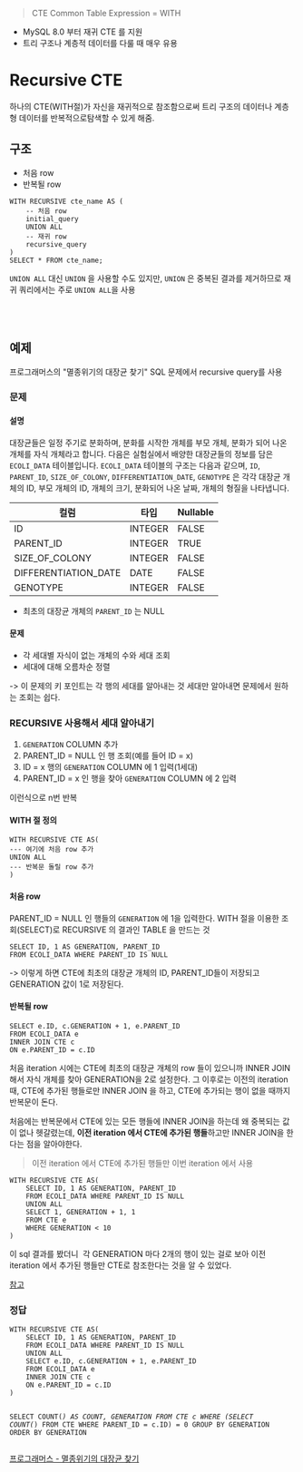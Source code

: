 <blockquote>
<p>CTE
Common Table Expression = WITH</p>
</blockquote>
<ul>
<li>MySQL 8.0 부터 재귀 CTE 를 지원</li>
<li>트리 구조나 계층적 데이터를 다룰 때 매우 유용</li>
</ul>
<h1 id="recursive-cte">Recursive CTE</h1>
<p>하나의 CTE(WITH절)가 자신을 재귀적으로 참조함으로써 트리 구조의 데이터나 계층형 데이터를 반복적으로탐색할 수 있게 해줌. </p>
<h2 id="구조">구조</h2>
<ul>
<li>처음 row</li>
<li>반복될 row</li>
</ul>
<pre><code class="language-sql">WITH RECURSIVE cte_name AS (
    -- 처음 row
    initial_query
    UNION ALL
    -- 재귀 row
    recursive_query
)
SELECT * FROM cte_name;</code></pre>
<p><code>UNION ALL</code> 대신 <code>UNION</code> 을 사용할 수도 있지만, <code>UNION</code> 은 중복된 결과를 제거하므로 재귀 쿼리에서는 주로 <code>UNION ALL</code>을 사용</p>
<p><br /><br /></p>
<h2 id="예제">예제</h2>
<p>프로그래머스의 &quot;멸종위기의 대장균 찾기&quot; SQL 문제에서 recursive query를 사용</p>
<h3 id="문제">문제</h3>
<h4 id="설명">설명</h4>
<p>대장균들은 일정 주기로 분화하며, 분화를 시작한 개체를 부모 개체, 분화가 되어 나온 개체를 자식 개체라고 합니다.
다음은 실험실에서 배양한 대장균들의 정보를 담은 <code>ECOLI_DATA</code> 테이블입니다. <code>ECOLI_DATA</code> 테이블의 구조는 다음과 같으며, <code>ID</code>, <code>PARENT_ID</code>, <code>SIZE_OF_COLONY</code>, <code>DIFFERENTIATION_DATE</code>, <code>GENOTYPE</code> 은 각각 대장균 개체의 ID, 부모 개체의 ID, 개체의 크기, 분화되어 나온 날짜, 개체의 형질을 나타냅니다.</p>
<table>
<thead>
<tr>
<th>컬럼</th>
<th>타입</th>
<th>Nullable</th>
</tr>
</thead>
<tbody><tr>
<td>ID</td>
<td>INTEGER</td>
<td>FALSE</td>
</tr>
<tr>
<td>PARENT_ID</td>
<td>INTEGER</td>
<td>TRUE</td>
</tr>
<tr>
<td>SIZE_OF_COLONY</td>
<td>INTEGER</td>
<td>FALSE</td>
</tr>
<tr>
<td>DIFFERENTIATION_DATE</td>
<td>DATE</td>
<td>FALSE</td>
</tr>
<tr>
<td>GENOTYPE</td>
<td>INTEGER</td>
<td>FALSE</td>
</tr>
</tbody></table>
<ul>
<li>최초의 대장균 개체의 <code>PARENT_ID</code> 는 NULL</li>
</ul>
<h4 id="문제-1">문제</h4>
<ul>
<li>각 세대별 자식이 없는 개체의 수와 세대 조회</li>
<li>세대에 대해 오름차순 정렬</li>
</ul>
<p>-&gt; 이 문제의 키 포인트는 각 행의 세대를 알아내는 것
세대만 알아내면 문제에서 원하는 조회는 쉽다.</p>
<h3 id="recursive-사용해서-세대-알아내기">RECURSIVE 사용해서 세대 알아내기</h3>
<ol>
<li><code>GENERATION</code> COLUMN 추가</li>
<li>PARENT_ID = NULL 인 행 조회(예를 들어 ID = x)</li>
<li>ID = x 행의 <code>GENERATION</code> COLUMN 에 1 입력(1세대)</li>
<li>PARENT_ID = x 인 행을 찾아 <code>GENERATION</code> COLUMN 에 2 입력</li>
</ol>
<p>이런식으로 n번 반복</p>
<h4 id="with-절-정의">WITH 절 정의</h4>
<pre><code class="language-sql">WITH RECURSIVE CTE AS(
--- 여기에 처음 row 추가
UNION ALL
--- 반복문 돌릴 row 추가
)</code></pre>
<h4 id="처음-row">처음 row</h4>
<p>PARENT_ID = NULL 인 행들의 <code>GENERATION</code> 에 1을 입력한다. 
WITH 절을 이용한 조회(SELECT)로 RECURSIVE 의 결과인 TABLE 을 만드는 것</p>
<pre><code class="language-sql">SELECT ID, 1 AS GENERATION, PARENT_ID
FROM ECOLI_DATA WHERE PARENT_ID IS NULL</code></pre>
<p>-&gt; 이렇게 하면 CTE에 최초의 대장균 개체의 ID, PARENT_ID들이 저장되고 GENERATION 값이 1로 저장된다.</p>
<h4 id="반복될-row">반복될 row</h4>
<pre><code class="language-sql">SELECT e.ID, c.GENERATION + 1, e.PARENT_ID
FROM ECOLI_DATA e
INNER JOIN CTE c
ON e.PARENT_ID = c.ID</code></pre>
<p>처음 iteration 시에는 CTE에 최초의 대장균 개체의 row 들이 있으니까 INNER JOIN 해서 자식 개체를 찾아 GENERATION을 2로 설정한다. 
그 이후로는 이전의 iteration 때, CTE에 추가된 행들로만 INNER JOIN 을 하고, CTE에 추가되는 행이 없을 때까지 반복문이 돈다. </p>
<p>처음에는 반복문에서 CTE에 있는 모든 행들에 INNER JOIN을  하는데 왜 중복되는 값이 없나 헷갈렸는데, <strong>이전 iteration 에서 CTE에 추가된 행들</strong>하고만 INNER JOIN을 한다는 점을 알아야한다. </p>
<blockquote>
<p>이전 iteration 에서 CTE에 추가된 행들만 이번 iteration 에서 사용 </p>
</blockquote>
<pre><code class="language-sql">WITH RECURSIVE CTE AS(
    SELECT ID, 1 AS GENERATION, PARENT_ID
    FROM ECOLI_DATA WHERE PARENT_ID IS NULL
    UNION ALL
    SELECT 1, GENERATION + 1, 1
    FROM CTE e
    WHERE GENERATION &lt; 10
)</code></pre>
<p>이 sql 결과를 봤더니
<img alt="" src="https://velog.velcdn.com/images/solpinetree/post/2d87bbf4-c269-4bff-ac9e-48c3f3cbace3/image.png" />
각 GENERATION 마다 2개의 행이 있는 걸로 보아 이전 iteration 에서 추가된 행들만 CTE로 참조한다는 것을 알 수 있었다.</p>
<p><a href="https://stackoverflow.com/questions/55947537/recursive-cte-concept-confusion">참고</a></p>
<h3 id="정답">정답</h3>
<pre><code class="language-sql">WITH RECURSIVE CTE AS(
    SELECT ID, 1 AS GENERATION, PARENT_ID
    FROM ECOLI_DATA WHERE PARENT_ID IS NULL
    UNION ALL
    SELECT e.ID, c.GENERATION + 1, e.PARENT_ID
    FROM ECOLI_DATA e
    INNER JOIN CTE c
    ON e.PARENT_ID = c.ID
)


SELECT COUNT(*) AS COUNT, GENERATION FROM CTE c
WHERE (SELECT COUNT(*) FROM CTE WHERE PARENT_ID = c.ID) = 0
GROUP BY GENERATION
ORDER BY GENERATION</code></pre>
<p><a href="https://school.programmers.co.kr/learn/courses/30/lessons/301651">프로그래머스 - 멸종위기의 대장균 찾기</a></p>